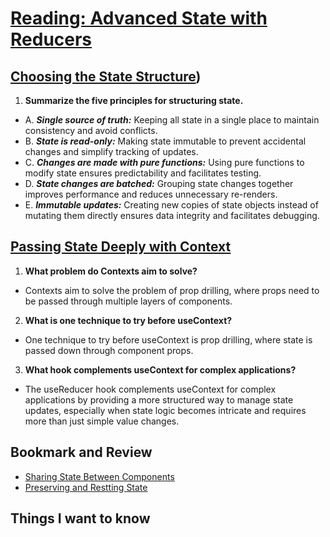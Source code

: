 #  [Reading: Advanced State with Reducers](https://github.com/codefellows/seattle-code-javascript-401d59/tree/main/class-31)

## [Choosing the State Structure](https://react.dev/learn/choosing-the-state-structure))
1. **Summarize the five principles for structuring state.**
* A. ***Single source of truth:*** Keeping all state in a single place to maintain consistency and avoid conflicts.
* B. ***State is read-only:*** Making state immutable to prevent accidental changes and simplify tracking of updates.
* C. ***Changes are made with pure functions:*** Using pure functions to modify state ensures predictability and facilitates testing.
* D. ***State changes are batched:*** Grouping state changes together improves performance and reduces unnecessary re-renders.
* E. ***Immutable updates:*** Creating new copies of state objects instead of mutating them directly ensures data integrity and facilitates debugging.

## [Passing State Deeply with Context](https://react.dev/learn/passing-data-deeply-with-context)
1. **What problem do Contexts aim to solve?**
* Contexts aim to solve the problem of prop drilling, where props need to be passed through multiple layers of components.
2. **What is one technique to try before useContext?**
* One technique to try before useContext is prop drilling, where state is passed down through component props.
3. **What hook complements useContext for complex applications?**
* The useReducer hook complements useContext for complex applications by providing a more structured way to manage state updates, especially when state logic becomes intricate and requires more than just simple value changes.

## Bookmark and Review
* [Sharing State Between Components](https://react.dev/learn/sharing-state-between-components)
* [Preserving and Restting State](https://react.dev/learn/preserving-and-resetting-state)

## Things I want to know

